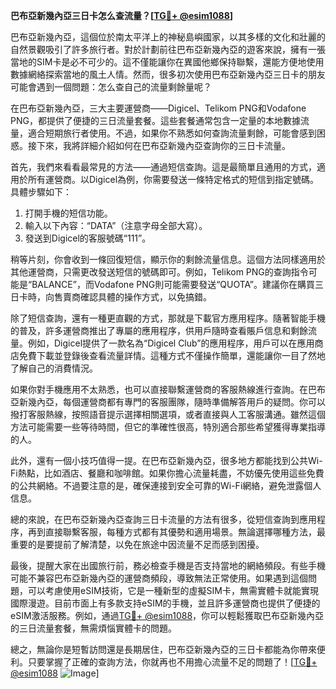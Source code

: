 **巴布亞新幾內亞三日卡怎么查流量？[[TG💪+ @esim1088](https://t.me/s/esim1088)]**

巴布亞新幾內亞，這個位於南太平洋上的神秘島嶼國家，以其多樣的文化和壯麗的自然景觀吸引了許多旅行者。對於計劃前往巴布亞新幾內亞的遊客來說，擁有一張當地的SIM卡是必不可少的。這不僅能讓你在異國他鄉保持聯繫，還能方便地使用數據網絡探索當地的風土人情。然而，很多初次使用巴布亞新幾內亞三日卡的朋友可能會遇到一個問題：怎么查自己的流量剩餘量呢？

在巴布亞新幾內亞，三大主要運營商——Digicel、Telikom PNG和Vodafone PNG，都提供了便捷的三日流量套餐。這些套餐通常包含一定量的本地數據流量，適合短期旅行者使用。不過，如果你不熟悉如何查詢流量剩餘，可能會感到困惑。接下來，我將詳細介紹如何在巴布亞新幾內亞查詢你的三日卡流量。

首先，我們來看看最常見的方法——通過短信查詢。這是最簡單且通用的方式，適用於所有運營商。以Digicel為例，你需要發送一條特定格式的短信到指定號碼。具體步驟如下：

1. 打開手機的短信功能。
2. 輸入以下內容：“DATA”（注意字母全部大寫）。
3. 發送到Digicel的客服號碼“111”。

稍等片刻，你會收到一條回復短信，顯示你的剩餘流量信息。這個方法同樣適用於其他運營商，只需更改發送短信的號碼即可。例如，Telikom PNG的查詢指令可能是“BALANCE”，而Vodafone PNG則可能需要發送“QUOTA”。建議你在購買三日卡時，向售賣商確認具體的操作方式，以免搞錯。

除了短信查詢，還有一種更直觀的方式，那就是下載官方應用程序。隨著智能手機的普及，許多運營商推出了專屬的應用程序，供用戶隨時查看賬戶信息和剩餘流量。例如，Digicel提供了一款名為“Digicel Club”的應用程序，用戶可以在應用商店免費下載並登錄後查看流量詳情。這種方式不僅操作簡單，還能讓你一目了然地了解自己的消費情況。

如果你對手機應用不太熟悉，也可以直接聯繫運營商的客服熱線進行查詢。在巴布亞新幾內亞，每個運營商都有專門的客服團隊，隨時準備解答用戶的疑問。你可以撥打客服熱線，按照語音提示選擇相關選項，或者直接與人工客服溝通。雖然這個方法可能需要一些等待時間，但它的準確性很高，特別適合那些希望獲得專業指導的人。

此外，還有一個小技巧值得一提。在巴布亞新幾內亞，很多地方都能找到公共Wi-Fi熱點，比如酒店、餐廳和咖啡館。如果你擔心流量耗盡，不妨優先使用這些免費的公共網絡。不過要注意的是，確保連接到安全可靠的Wi-Fi網絡，避免泄露個人信息。

總的來說，在巴布亞新幾內亞查詢三日卡流量的方法有很多，從短信查詢到應用程序，再到直接聯繫客服，每種方式都有其優勢和適用場景。無論選擇哪種方法，最重要的是要提前了解清楚，以免在旅途中因流量不足而感到困擾。

最後，提醒大家在出國旅行前，務必檢查手機是否支持當地的網絡頻段。有些手機可能不兼容巴布亞新幾內亞的運營商頻段，導致無法正常使用。如果遇到這個問題，可以考慮使用eSIM技術，它是一種新型的虛擬SIM卡，無需實體卡就能實現國際漫遊。目前市面上有多款支持eSIM的手機，並且許多運營商也提供了便捷的eSIM激活服務。例如，通過[TG💪+ @esim1088](https://t.me/s/esim1088)，你可以輕鬆獲取巴布亞新幾內亞的三日流量套餐，無需煩惱實體卡的問題。

總之，無論你是短暫訪問還是長期居住，巴布亞新幾內亞的三日卡都能為你帶來便利。只要掌握了正確的查詢方法，你就再也不用擔心流量不足的問題了！[[TG💪+ @esim1088](https://t.me/s/esim1088) ![Image](https://i.postimg.cc/4NQfJmqS/Snipaste-2025-05-13-00-14-12.png)]